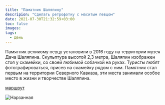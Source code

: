 ```yaml
---
title: "Паматник Шаляпину"
descripion: "Сделать ретрофотку с маситым певцом"
date: 2021-07-30T21:32:59+03:00
toc: false
images:
tags:
  - День
---
```


Памятник великому певцу установили в 2016 году на территории музея Дача Шаляпина. Скульптура высотой 2,3 метра, Шаляпин изображен стоя у скамейки, со своей любимой собачкой на руках. Туристы любят фотографироваться, присев на скамейку рядом с ним. Памятник стал первым на территории Северного Кавказа, эти места занимали особое место в жизни и творчестве Шаляпина.


[маршрут](https://goo.gl/maps/Z8zPQxePcq4SiXeB9)

![Нарзанная](/img/pamyatnik-f.-i.-shalyapinu-700x464.jpg)
